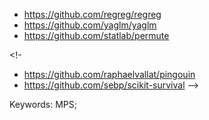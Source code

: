 <!--
Project Summary: The last line of the Project Summary must have a prioritized
list of 2-5 keywords that best characterize the technical field and impact area
the OSE is intended to pursue. The first keyword must denote the directorate
[Biological Sciences (specified as "BIO"), Computer and Information Science and
Engineering (CISE), Education and Human Resources (EHR), Engineering (ENG),
Geosciences (GEO), Mathematical and Physical Sciences (MPS), or Social,
Behavioral and Economic Sciences (SBE)] that most closely matches the technical
topic advanced in the OSE. The additional keywords (2-5) must be words (or
phrases) that describe the primary intended impact area for the proposed OSE –
e.g., "Climate Change", or "Healthcare", etc. The list should start with
"Keywords:" followed by a list of keywords separated by semi-colons (";").
-->

- https://github.com/regreg/regreg
- https://github.com/yaglm/yaglm
- https://github.com/statlab/permute

<!-
- https://github.com/raphaelvallat/pingouin
- https://github.com/sebp/scikit-survival
-->

Keywords: MPS;
